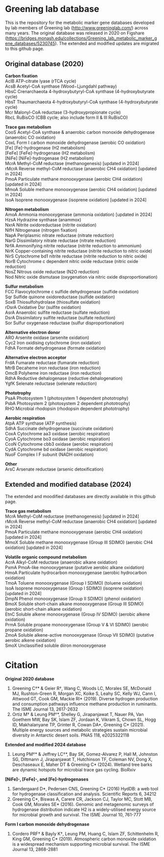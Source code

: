 # Greening lab database
This is the repository for the metabolic marker gene databases developed by lab members of Greening lab (http://www.greeninglab.com/) across many years. The original database was released in 2020 on Figshare (https://bridges.monash.edu/collections/Greening_lab_metabolic_marker_gene_databases/5230745). The extended and modified updates are migrated to this github page.

## Original database (2020)
**Carbon fixation**<br />
AclB	ATP-citrate lyase (rTCA cycle)<br />
AcsB	Acetyl-CoA synthase (Wood−Ljungdahl pathway)<br />
HbsC	Crenarchaeota 4-hydroxybutyryl-CoA synthase (4-hydroxybutyrate cycle)<br />
HbsT	Thaumarchaeota  4-hydroxybutyryl-CoA synthase (4-hydroxybutyrate cycle)<br />
Mcr	  Malonyl-CoA reductase (3-hydroxypropionate cycle)<br />
RbcL	RuBisCO (CBB cycle; also include form II & III RuBisCO)<br />

**Trace gas metabolism**<br />
CooS	  Acetyl-CoA synthase & anaerobic carbon monoxide dehydrogenase (anaerobic CO oxidation)<br />
CoxL	  Form I carbon monoxide dehydrogenase (aerobic CO oxidation)<br />
[Fe]	  [Fe]-hydrogenase (H2 metabolism)<br />
[FeFe]  [FeFe]-hydrogenase (H2 metabolism)<br />
[NiFe]  [NiFe]-hydrogenase (H2 metabolism)<br />
McrA	  Methyl-CoM reductase (methanogenesis) [updated in 2024]<br />
rMcrA	  Reverse methyl-CoM reductase (anaerobic CH4 oxidation) [updated in 2024]<br />
PmoA	  Particulate methane monooxygenase (aerobic CH4 oxidation) [updated in 2024]<br />
MmoA    Soluble methane monooxygenase (aerobic CH4 oxidation) [updated in 2024]<br />
IsoA		Isoprene monooxygenase (isoprene oxidation) [updated in 2024]<br />

**Nitrogen metabolism**<br />
AmoA	  Ammonia monooxygenase (ammonia oxidation) [updated in 2024]<br />
HzsA	  Hydrazine synthase (anammox)<br />
NxrA	  Nitrite oxidoreductase (nitrite oxidation)<br />
NifH	  Nitrogenase (nitrogen fixation)<br />
NapA    Periplasmic nitrate reductase (nitrate reduction)<br />
NarG	  Dissimilatory nitrate reductase (nitrate reduction)<br />
NrfA	  Ammonifying nitrite reductase (nitrite reduction to ammonium)<br />
NirK    Copper-containing nitrite reductase (nitrite reduction to nitric oxide)<br />
NirS	  Cytochrome bd1 nitrite reductase (nitrite reduction to nitric oxide)<br />
NorB	  Cytochrome c dependent nitric oxide reductase (nitric oxide reduction)<br />
NosZ	  Nitrous oxide reductase (N2O reduction)<br />
Nod	    Nitric oxide dismutase (oxygenation via nitric oxide disproportionation)<br />

**Sulfur metabolism**<br />
FCC     Flavocytochrome c sulfide dehydrogenase (sulfide oxidation)<br />
Sqr	    Sulfide quinone oxidoreductase (sulfide oxidation)<br />
SoxB	  Thiosulfohydrolase (thiosulfate oxidation)<br />
rDsrA	  Oxidative Dsr (sulfite oxidation)<br />
AsrA	  Anaerobic sulfite reductase (sulfate reduction)<br />
DsrA	  Dissimilatory sulfite reductase (sulfate reduction)<br />
Sor	    Sulfur oxygenase reductase (sulfur disproportionation)<br />

**Alternative electron donor**<br />
ARO	  Arsenite oxidase (arsenite oxidation)<br />
Cyc2	Iron oxidising cytochrome (iron oxidation)<br />
FdhA	Formate dehydrogenase (formate oxidation)<br />

**Alternative electron acceptor**<br />
FrdA	Fumarate reductase (fumarate reduction)<br />
MtrB	Decaheme iron reductase (iron reduction)<br />
OmcB	Polyheme iron reductase (iron reduction)<br />
RdhA	Reductive dehalogenase (reductive dehalogenation)<br />
YgfK	Selenate reductase  (selenate reduction)<br />

**Phototrophy**<br />
PsaA	Photosystem 1 (photosystem 1 dependent phototrophy)<br />
PsbA	Photosystem 2 (photosystem 2 dependent phototrophy)<br />
RHO	  Microbial rhodopsin (rhodopsin dependent phototrophy)<br />

**Aerobic respiration**<br />
AtpA	ATP synthase (ATP synthesis)<br />
SdhA	Succinate dehydrogenase (succinate oxidation)<br />
CoxA	Cytochrome aa3 oxidase (aerobic respiration)<br />
CyoA	Cytochrome bo3 oxidase (aerobic respiration)<br />
CcoN	Cytochrome cbb3 oxidase (aerobic respiration)<br />
CydA	Cytochrome bd oxidase (aerobic respiration)<br />
NuoF	Complex I F subunit (NADH oxidation)<br />

**Other**<br />
ArsC	Arsenate reductase (arsenic detoxification)<br />

## Extended and modified database (2024)
The extended and moodified databases are directly available in this github page.<br />

**Trace gas metabolism**<br />
McrA	  Methyl-CoM reductase (methanogenesis) [updated in 2024]<br />
rMcrA	  Reverse methyl-CoM reductase (anaerobic CH4 oxidation) [updated in 2024]<br />
PmoA	  Particulate methane monooxygenase (aerobic CH4 oxidation) [updated in 2024]<br />
MmoX    Soluble methane monooxygenase  (Group III SDIMO) (aerobic CH4 oxidation) [updated in 2024]<br />

**Volatile organic compound metabolism**<br />
AcrA	Alkyl-CoM reductase (anaerobic alkane oxidation)<br />
PxmA	PmoA-like monooxygenase (putative aerobic alkane oxidation)<br />
HmoA	Particulate hydrocarbon monooxygenase (aerobic hydrocarbon oxidation)<br />
TmoA	Toluene monooxygenase (Group I SDIMO) (toluene oxidation)<br />
IsoA	Isoprene monooxygenase (Group I SDIMO) (isoprene oxidation) [updated in 2024]<br />
DmpN	Phenol monooxygenase (Group II SDIMO) (phenol oxidation)<br />
BmoX	Soluble short-chain alkane monooxygenase (Group III SDIMO) (aerobic short-chain alkane oxidation)<br />
EtnC	Soluble alkene monooxygenase (Group IV SDIMO) (aerobic alkene oxidation)<br />
PrmA	Soluble propane monooxygenase (Group V & VI SDIMO) (aerobic propane oxidation)<br />
ZmoA	Soluble alkene-active monooxygenase (Group VII SDIMO) (putative aerobic alkene oxidation)<br />
SmoX	Unclassified soluble diiron monooxygenase<br />

# Citation
**Original 2020 database**<br />
1. Greening C†\* & Geier R†, Wang C, Woods LC, Morales SE, McDonald MJ, Rushton-Green R, Morgan XC, Koike S, Leahy SC, Kelly WJ, Cann I, Attwood GT, Cook GM, Mackie RI* (2019). Diverse hydrogen production and consumption pathways influence methane production in ruminants. The ISME Journal 13, 2617-2632<br />
2. Ortiz M† & Leung PM†\*, Shelley G, Jirapanjawat T, Nauer PA, Van Goethem MW, Bay SK, Islam ZF, Jordaan K, Vikram S, Chown SL, Hogg ID, Makhalanyane TP, Grinter R, Cowan DA\*, Greening C\* (2021). Multiple energy sources and metabolic strategies sustain microbial diversity in Antarctic desert soils. PNAS 118, e2025322118<br />

**Extended and modified 2024 database**<br />
1. Leung PM†\* & Jeffrey LC†\*, Bay SK, Gomez-Alvarez P, Hall M, Johnston SG, Dittmann J, Jirapanjawat T, Hutchinson TF, Coleman NV, Dong X, Deschaseaux E, Maher DT & Greening C\* (2024). Wetland tree barks are dynamic hotspots for microbial trace gas cycling. BioRxiv<br />

**[NiFe]-, [FeFe]-, and [Fe]-hydrogenases**<br />
1. Søndergaard D\*, Pedersen CNS, Greening C\* (2016) HydDB: a web tool for hydrogenase classification and analysis. Scientific Reports 6, 34212<br />
2. Greening C\*, Biswas A, Carere CR, Jackson CJ, Taylor MC, Stott MB, Cook GM, Morales SE\* (2016). Genomic and metagenomic surveys of hydrogenase distribution indicate H2 is a widely-utilised energy source for microbial growth and survival. The ISME Journal 10, 761-777<br />

**Form I carbon monoxide dehydrogenase**<br />
1. Cordero PRF† & Bayly K†, Leung PM, Huang C, Islam ZF, Schittenhelm R, King GM, Greening C\* (2019). Atmospheric carbon monoxide oxidation is a widespread mechanism supporting microbial survival. The ISME Journal 13, 2868-2881<br />
